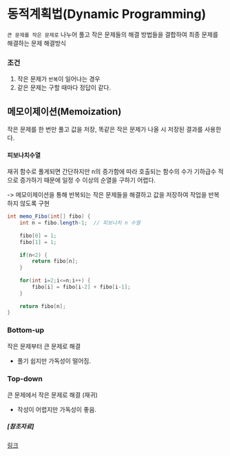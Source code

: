 ﻿# 동적계획법(Dynamic Programming)

`큰 문제를 작은 문제로` 나누어 풀고 작은 문제들의 해결 방법들을 결합하여 최종 문제를 해결하는 문제 해결방식

	
### 조건
1. 작은 문제가 `반복`이 일어나는 경우
2. 같은 문제는 구할 때마다 정답이 같다.

## 메모이제이션(Memoization)
작은 문제를 한 번만 풀고 값을 저장, 똑같은 작은 문제가 나올 시 저장된 결과를 사용한다.

#### 피보나치수열
재귀 함수로 풀게되면 간단하지만 n의 증가함에 따라 호출되는 함수의 수가 기하급수 적으로 증가하기 때문에 일정 수 이상의 순열을 구하기 어렵다.

-> 메모이제이션을 통해 반복되는 작은 문제들을 해결하고 값을 저장하여 작업을 반복하지 않도록 구현

```java
int memo_Fibo(int[] fibo) {
	int n = fibo.length-1;	// 피보나치 n 수열
	
	fibo[0] = 1;
	fibo[1] = 1;
	
	if(n<2) {
		return fibo[n];
	}
	
	for(int i=2;i<=n;i++) {
		fibo[i] = fibo[i-2] + fibo[i-1];
	}
	
	return fibo[n];
}
```

### Bottom-up
작은 문제부터 큰 문제로 해결

- 풀기 쉽지만 가독성이 떨어짐.

### Top-down
큰 문제에서 작은 문제로 해결 (재귀)

- 작성이 어렵지만 가독성이 좋음.

##### [참조자료]
[링크](https://galid1.tistory.com/507)
